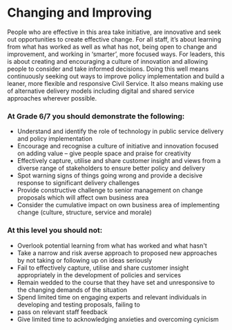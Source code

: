 # Changing and Improving

People who are effective in this area take initiative, are innovative and seek out opportunities to create effective change. For all staff, it’s about learning from what has worked as well as what has not, being open to change and improvement, and working in ‘smarter’, more focused ways. For leaders, this is about creating and encouraging a culture of innovation and allowing people to consider and take informed decisions. Doing this well means continuously seeking out ways to improve policy implementation and build a leaner, more flexible and responsive Civil Service. It also means making use of alternative delivery models including digital and shared service approaches wherever possible. 

### At Grade 6/7 you should demonstrate the following: 

- Understand and identify the role of technology in public service delivery and policy implementation
- Encourage and recognise a culture of initiative and innovation focused on adding value – give people space and praise for creativity
- Effectively capture, utilise and share customer insight and views from a diverse range of stakeholders to ensure better policy and delivery
- Spot warning signs of things going wrong and provide a decisive response to significant delivery challenges
- Provide constructive challenge to senior management on change proposals which will affect own business area
- Consider the cumulative impact on own business area of implementing change (culture, structure, service and morale)


### At this level you should not: 

- Overlook potential learning from what has worked and what hasn't
- Take a narrow and risk averse approach to proposed new approaches by not taking or following up on ideas seriously
- Fail to effectively capture, utilise and share customer insight appropriately in the development of policies and services
- Remain wedded to the course that they have set and unresponsive to the changing demands of the situation
- Spend limited time on engaging experts and relevant individuals in developing and testing proposals, failing to
- pass on relevant staff feedback
- Give limited time to acknowledging anxieties and overcoming cynicism
